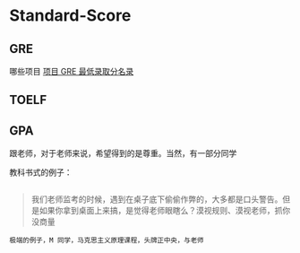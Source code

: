 # Standard-Score

## GRE ##
哪些项目
[项目 GRE 最低录取分名录](www.baidu.com)

## TOELF ##

## GPA ##
跟老师，对于老师来说，希望得到的是尊重。当然，有一部分同学

教科书式的例子：
~~~

~~~
> 我们老师监考的时候，遇到在桌子底下偷偷作弊的，大多都是口头警告。但是如果你拿到桌面上来搞，是觉得老师眼瞎么？漠视规则、漠视老师，抓你没商量

~~~
极端的例子，M 同学，马克思主义原理课程，头牌正中央，与老师
~~~

~~~

~~~
